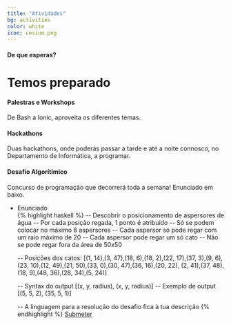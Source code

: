 ```yaml
---
title: "Atividades"
bg: activities
color: white
icon: cesium.png
---
```


#### De que esperas?

# Temos preparado
<div class="row features">
  <div class="col s12 m4 feature">
    <i class="fa fa-comments-o fa-4x">
    </i>
    <h4> Palestras e Workshops </h4>
    <p class="feature-description"> De Bash a Ionic, aproveita os diferentes temas. </p>
  </div>
  <div class="col s12 m4 feature">
    <i class="fa fa-laptop fa-4x">
    </i>
    <h4> Hackathons </h4>
    <p class="feature-description"> Duas hackathons, onde poderás passar a tarde e até a noite connosco, no Departamento de Informática, a programar. </p>
  </div>
  <div class="col s12 m4 feature">
    <i class="fa fa-terminal fa-4x">
    </i>
    <h4> Desafio Algorítimico </h4>
    <p class="feature-description"> Concurso de programação que decorrerá toda a semana! Enunciado em baixo. </p>
  </div>
</div>

<ul class="challenge collapsible" data-collapsible="accordion">
  <li>
    <div class="challenge-title collapsible-header"><i class="fa fa-terminal fa-4x"></i>Enunciado</div>
    <div class="challenge-body collapsible-body">
      {% highlight haskell %}
-- Descobrir o posicionamento de aspersores de água
-- Por cada posição regada, 1 ponto é atribuído
  -- Só se podem colocar no máximo 8 aspersores
  -- Cada aspersor só pode regar com um raio máximo de 20
  -- Cada aspersor pode regar um só cato
  -- Não se pode regar fora da área de 50x50

-- Posições dos catos:
  [(1, 14),(3, 47),(18, 6),(18, 2),(22, 17),(37, 3),(9, 6),
  (23, 10),(12, 49),(21, 50),(33, 0),(30, 47),(36, 16),(20, 22),
  (2, 41),(37, 48),(18, 9),(48, 36),(28, 34),(5, 24)]

-- Syntax do output
  [(x, y, radius), (x, y, radius)]
-- Exemplo de output
  [(5, 5, 2), (35, 5, 1)]

-- A linguagem para a resolução do desafio fica à tua descrição
      {% endhighlight %}
      <a class="challenge-apply waves-effect waves-light btn bg-white" href="http://storm.cesium.di.uminho.pt/desafio/index.html" target="blank">Submeter</a>
    </div>
  </li>
</ul>
